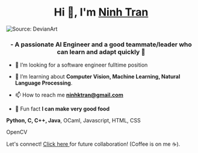 <h1 align="center">Hi 👋, I'm <a href="https://www.linkedin.com/in/ninhktran/" target="_blank"> Ninh Tran </a></h1>

![Source: DevianArt](https://64.media.tumblr.com/c5543874b9cbe98da1d20945a45e989b/tumblr_o5a5r9Z9O71tvppquo1_r1_1280.gif)
<h3 align="center">- A passionate AI Engineer and a good teammate/leader who can learn and adapt quickly 🙆 </h3>




- 👯 I’m looking for a software engineer fulltime position

- 🤝 I’m learning about **Computer Vision, Machine Learning, Natural Language Processing**. 

- 📫 How to reach me **ninhktran@gmail.com**

- 🥟 Fun fact **I can make very good food**

**Python, C, C++, Java**, OCaml, Javascript, HTML, CSS

OpenCV

Let's connect! <a href="https://www.linkedin.com/in/ninhktran/" target="_blank"> Click here </a> for future collaboration! (Coffee is on me ☕).</br>
